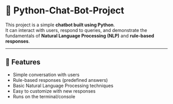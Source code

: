 
# 🤖 Python-Chat-Bot-Project

This project is a simple **chatbot built using Python**.  
It can interact with users, respond to queries, and demonstrate the fundamentals of **Natural Language Processing (NLP)** and **rule-based responses**.

---

## 🚀 Features
- Simple conversation with users  
- Rule-based responses (predefined answers)  
- Basic Natural Language Processing techniques  
- Easy to customize with new responses  
- Runs on the terminal/console  
